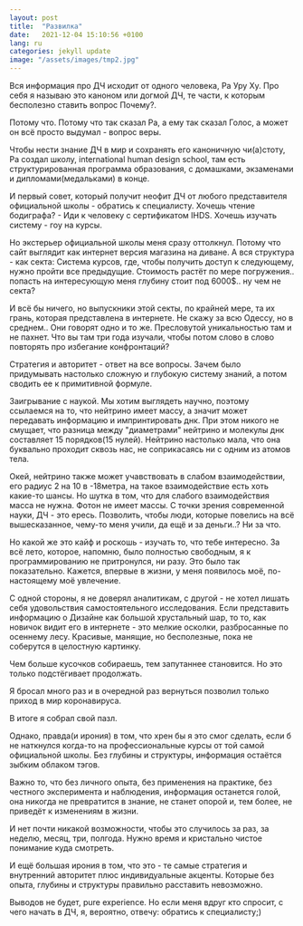 ```yaml
---
layout: post
title:  "Развилка"
date:   2021-12-04 15:10:56 +0100
lang: ru
categories: jekyll update
image: "/assets/images/tmp2.jpg"
---
```


Вся информация про ДЧ исходит от одного человека, Ра Уру Ху. 
Про себя я называю это каноном или догмой ДЧ, те части, к которым бесполезно ставить вопрос Почему?. 
<!-- more -->
Потому что. Потому что так сказал Ра, а ему так сказал Голос, а может он всё просто выдумал - вопрос веры. 

Чтобы нести знание ДЧ в мир и сохранять его каноничную чи(а)стоту, Ра создал школу, international human design school, там есть структурированная программа образования, с домашками, экзаменами и дипломами(медальками) в конце.

И первый совет, который получит неофит ДЧ от любого представителя официальной школы - обратись к специалисту.
Хочешь чтение бодиграфа? - Иди к человеку с сертификатом IHDS. 
Хочешь изучать систему - гоу на курсы.
 
Но экстерьер официальной школы меня сразу оттолкнул.
Потому что сайт выглядит как интернет версия магазина на диване. 
А вся структура - как секта: Система курсов, где, чтобы получить доступ к следующему, нужно пройти все предыдущие. 
Стоимость растёт по мере погружения.. попасть на интересующую меня глубину стоит под 6000$.. ну чем не секта?

И всё бы ничего, но выпускники этой секты, по крайней мере, та их грань, которая представлена в интернете. Не скажу за всю Одессу, но в среднем..
Они говорят одно и то же. Пресловутой уникальностью там и не пахнет.
Что вы там три года изучали, чтобы потом слово в слово повторять про избегание конфронтаций?

Стратегия и авторитет - ответ на все вопросы. Зачем было придумывать настолько сложную и глубокую систему знаний, а потом сводить ее к примитивной формуле.

Заигрывание с наукой. Мы хотим выглядеть научно, поэтому ссылаемся на то, что нейтрино имеет массу, а значит может передавать информацию и импринтировать днк. При этом никого не смущает, что разница между "диаметрами" нейтрино и молекулы днк составляет 15 порядков(15 нулей). 
Нейтрино настолько мала, что она буквально проходит сквозь нас, не соприкасаясь ни с одним из атомов тела.

Окей, нейтрино также может учавствовать в слабом взаимодействии, его радиус 2 на 10 в -18метра, на такое взаимодействие есть хоть какие-то шансы.
Но шутка в том, что для слабого взаимодействия масса не нужна. Фотон не имеет массы.
С точки зрения современной науки, ДЧ - это ересь. 
Позволить, чтобы люди, которые повелись на всё вышесказанное, чему-то меня учили, да ещё и за деньги..? Ни за что.

Но какой же это кайф и роскошь - изучать то, что тебе интересно.
За всё лето, которое, напомню, было полностью свободным, я к программированию не притронулся, ни разу. Это было так показательно.
Кажется, впервые в жизни, у меня появилось моё, по-настоящему моё увлечение. 

С одной стороны, я не доверял аналитикам, с другой - не хотел лишать себя удовольствия самостоятельного исследования.
Если представить информацию о Дизайне как большой хрустальный шар, то то, как новичок видит его в интернете - это мелкие осколки, разбросанные по осеннему лесу. Красивые, манящие, но бесполезные, пока не соберутся в целостную картинку.

Чем больше кусочков собираешь, тем запутаннее становится. Но это только подстёгивает продолжать.

Я бросал много раз и в очередной раз вернуться позволил только приход в мир коронавируса.

В итоге я собрал свой пазл.

Однако, правда(и ирония) в том, что хрен бы я это смог сделать, если б не наткнулся когда-то на профессиональные курсы от той самой официальной школы. 
Без глубины и структуры, информация остаётся зыбким облаком тэгов.

Важно то, что без личного опыта, без применения на практике, без честного эксперимента и наблюдения, информация останется голой, она никогда не превратится в знание, не станет опорой и, тем более, не приведёт к изменениям в жизни.

И нет почти никакой возможности, чтобы это случилось за раз, за неделю, месяц, три, полгода. Нужно время и кристально чистое понимание куда смотреть.

И ещё большая ирония в том, что это - те самые стратегия и внутренний авторитет плюс индивидуальные акценты.
Которые без опыта, глубины и структуры правильно расставить невозможно.

Выводов не будет, pure experience.
Но если меня вдруг кто спросит, с чего начать в ДЧ, я, вероятно, отвечу: обратись к специалисту;)
